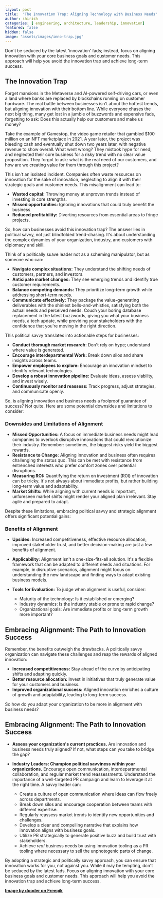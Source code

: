 ```yaml
---
layout: post
title:  "The Innovation Trap: Aligning Technology with Business Needs"
author: shirish
categories: [ engineering, architecture, leadership, innovation]
featured: false
hidden: false
image: "assets/images/inno-trap.jpg"
---
```


Don't be seduced by the latest 'innovation' fads; instead, focus on aligning innovation with your core business goals and customer needs. This approach will help you avoid the innovation trap and achieve long-term success.

## The Innovation Trap

Forget mansions in the Metaverse and AI-powered self-driving cars, or even a land where banks are replaced by blockchains running on customer hardware. The real battle between businesses isn't about the hottest trends, but aligning innovation with their bottom line. While everyone chases the next big thing, many get lost in a jumble of buzzwords and expensive fads, forgetting to ask: Does this actually help our customers and make us money?

Take the example of Gamestop, the video game retailer that gambled $100 million on an NFT marketplace in 2021. A year later, the project was bleeding cash and eventually shut down two years later, with negative revenue to show overall. What went wrong? They mistook hype for need, and neglected their core business for a risky trend with no clear value proposition. They forgot to ask: what is the real need of our customers, and how are we creating value for them through this project?

This isn't an isolated incident. Companies often waste resources on innovation for the sake of innovation, neglecting to align it with their strategic goals and customer needs. This misalignment can lead to:

* **Wasted capital:** Throwing money at unproven trends instead of investing in core strengths.
* **Missed opportunities:** Ignoring innovations that could truly benefit the business.
* **Reduced profitability:** Diverting resources from essential areas to fringe projects.

So, how can businesses avoid this innovation trap? The answer lies in political savvy, not just blindfolded trend-chasing. It's about understanding the complex dynamics of your organization, industry, and customers with diplomacy and skill.

Think of a politically suave leader not as a scheming manipulator, but as someone who can:

* **Navigate complex situations:** They understand the shifting needs of customers, partners, and investors.
* **Anticipate market changes:** They see emerging trends and identify true customer requirements.
* **Balance competing demands:** They prioritize long-term growth while addressing short-term needs.
* **Communicate effectively:** They package the value-generating deliverables with the shiniest bells-and-whistles, satisfying both the actual needs and perceived needs. Couch your boring database replacement in the latest buzzwords, giving you what your business needs, a tech update, while providing your stakeholders with the confidence that you're moving in the right direction.

This political savvy translates into actionable steps for businesses:

* **Conduct thorough market research:** Don't rely on hype; understand where value is generated.
* **Encourage interdepartmental Work:** Break down silos and share insights across teams.
* **Empower employees to explore:** Encourage an innovation mindset to identify relevant technologies.
* **Develop a robust innovation pipeline:** Evaluate ideas, assess viability, and invest wisely.
* **Continuously monitor and reassess:** Track progress, adjust strategies, and communicate openly.

So, is aligning innovation and business needs a foolproof guarantee of success? Not quite. Here are some potential downsides and limitations to consider:

### Downsides and Limitations of Alignment

* **Missed Opportunities:** A focus on immediate business needs might lead companies to overlook disruptive innovations that could revolutionize their industry. Remember: sometimes, the biggest risks yield the biggest rewards.
* **Resistance to Change:** Aligning innovation and business often requires challenging the status quo. This can be met with resistance from entrenched interests who prefer comfort zones over potential disruptions.
* **Measuring ROI:** Quantifying the return on investment (ROI) of innovation can be tricky. It's not always about immediate profits, but rather building long-term value and adaptability.
* **Market Shifts:** While aligning with current needs is important, unforeseen market shifts might render your aligned plan irrelevant. Stay agile and prepared to adapt.

Despite these limitations, embracing political savvy and strategic alignment offers significant potential gains:

### Benefits of Alignment

* **Upsides:** Increased competitiveness, effective resource allocation, improved stakeholder trust, and better decision-making are just a few benefits of alignment.
* **Applicability:** Alignment isn't a one-size-fits-all solution. It's a flexible framework that can be adapted to different needs and situations. For example, in disruptive scenarios, alignment might focus on understanding the new landscape and finding ways to adapt existing business models.
* **Tools for Evaluation:** To judge when alignment is useful, consider:

    * Maturity of the technology: Is it established or emerging?
    * Industry dynamics: Is the industry stable or prone to rapid change?
    * Organizational goals: Are immediate profits or long-term growth more important?

## Embracing Alignment: The Path to Innovation Success

Remember, the benefits outweigh the drawbacks. A politically savvy organization can navigate these challenges and reap the rewards of aligned innovation:

* **Increased competitiveness:** Stay ahead of the curve by anticipating shifts and adapting quickly.
* **Better resource allocation:** Invest in initiatives that truly generate value for your customers and business.
* **Improved organizational success:** Aligned innovation enriches a culture of growth and adaptability, leading to long-term success.

So how do you adapt your organization to be more in alignment with business needs?

## Embracing Alignment: The Path to Innovation Success

* **Assess your organization's current practices.** Are innovation and business needs truly aligned? If not, what steps can you take to bridge the gap?

* **Industry Leaders: Champion political savviness within your organizations.** Encourage open communication, interdepartmental collaboration, and regular market trend reassessments. Understand the importance of a well-targeted PR campaign and learn to leverage it at the right time.  A savvy leader can:
    * Create a culture of open communication where ideas can flow freely across departments.
    * Break down silos and encourage cooperation between teams with different expertise.
    * Regularly reassess market trends to identify new opportunities and challenges.
    * Develop a clear and compelling narrative that explains how innovation aligns with business goals.
    * Utilize PR strategically to generate positive buzz and build trust with stakeholders.
    * Achieve *real* business needs by using innovation tooling as a PR tooling where necessary to sell the unphotogenic parts of change.

By adopting a strategic and politically savvy approach, you can ensure that innovation works for you, not against you. While it may be tempting, don't be seduced by the latest fads. Focus on aligning innovation with your core business goals and customer needs. This approach will help you avoid the innovation trap and achieve long-term success.


__<a href="https://www.freepik.com/free-vector/catching-money-wth-idea_902007.htm#fromView=search&page=1&position=1&uuid=b6dad76c-6a05-40e7-be3c-36902a519be1">Image by dooder on Freepik</a>__